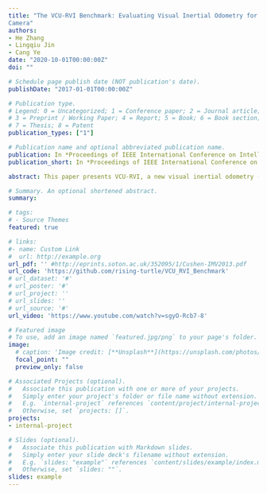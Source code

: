 ```yaml
---
title: "The VCU-RVI Benchmark: Evaluating Visual Inertial Odometry for Indoor Navigation Applications with an RGB-D
Camera"
authors:
- He Zhang
- Lingqiu Jin
- Cang Ye
date: "2020-10-01T00:00:00Z"
doi: ""

# Schedule page publish date (NOT publication's date).
publishDate: "2017-01-01T00:00:00Z"

# Publication type.
# Legend: 0 = Uncategorized; 1 = Conference paper; 2 = Journal article;
# 3 = Preprint / Working Paper; 4 = Report; 5 = Book; 6 = Book section;
# 7 = Thesis; 8 = Patent
publication_types: ["1"]

# Publication name and optional abbreviated publication name.
publication: In *Proceedings of IEEE International Conference on Intelligent Robots and Systems (IROS)*, Las Vegas, Oct 25-29
publication_short: In *Proceedings of IEEE International Conference on Intelligent Robots and Systems (IROS)*, Las Vegas, Oct 25-29

abstract: This paper presents VCU-RVI, a new visual inertial odometry (VIO) benchmark with a set of diverse data sequences in different indoor scenarios. The benchmark is captured using an Structure Core (SC) sensor, consisting of RGB-D camera and an IMU. It provides aligned color and depth images with 640x480 resolution at 30 Hz. The camera's data is synchronized with the IMU's data at 100 Hz. Thirty-nine data sequences covering a total of ~3.7 kilometers trajectory are recorded in various indoor environments by two experimental setups$:$ holding it by a hand or installing it on a wheeled robot. For the handheld SC data sequences in the laboratory, they are recorded under three challenging conditions$:$ fast motion, radical illumination changing, and dynamic objects. Besides, data sequences for long distance indoor navigation are collected covering different indoor scenarios$:$ room, corridor, hall, and stairway. For the data sequences captured using the wheeled robot, half of them are recorded with sufficient IMU excitation in the beginning of the sequence, allowing to test the VIO methods with the requirement of sufficient motion conditions for initialization. We also put three bumpers in the laboratory to simulate bumpy road scenarios where the robot's motion is of 6-DOF. In addition, data sequences for long distance travel are also collected by the wheel robot. For trajectory evaluation, we use a motion capture system (120 Hz) to provide accurate pose ground truth. We conduct experiments to evaluate state-of-the-art VIO algorithms using our benchmark. The VCU-RVI dataset, the evaluated VIO methods, and the evaluation tools to generate the experimental results are made public.

# Summary. An optional shortened abstract.
summary:

# tags:
# - Source Themes
featured: true

# links:
#- name: Custom Link
#  url: http://example.org
url_pdf: '' #http://eprints.soton.ac.uk/352095/1/Cushen-IMV2013.pdf
url_code: 'https://github.com/rising-turtle/VCU_RVI_Benchmark'
# url_dataset: '#'
# url_poster: '#'
# url_project: ''
# url_slides: ''
# url_source: '#'
url_video: 'https://www.youtube.com/watch?v=sgyO-Rcb7-8'

# Featured image
# To use, add an image named `featured.jpg/png` to your page's folder.
image:
  # caption: 'Image credit: [**Unsplash**](https://unsplash.com/photos/pLCdAaMFLTE)'
  focal_point: ""
  preview_only: false

# Associated Projects (optional).
#   Associate this publication with one or more of your projects.
#   Simply enter your project's folder or file name without extension.
#   E.g. `internal-project` references `content/project/internal-project/index.md`.
#   Otherwise, set `projects: []`.
projects:
- internal-project

# Slides (optional).
#   Associate this publication with Markdown slides.
#   Simply enter your slide deck's filename without extension.
#   E.g. `slides: "example"` references `content/slides/example/index.md`.
#   Otherwise, set `slides: ""`.
slides: example
---
```

